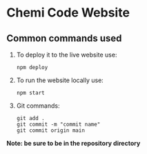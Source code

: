 # Chemi Code Website

## Common commands used

1) To deploy it to the live website use:

    ```
    npm deploy
    ```
2) To run the website locally use:

    ```
    npm start
    ```
3) Git commands:

    ```
    git add .
    git commit -m "commit name"
    git commit origin main
    ```
    
**Note: be sure to be in the repository directory**